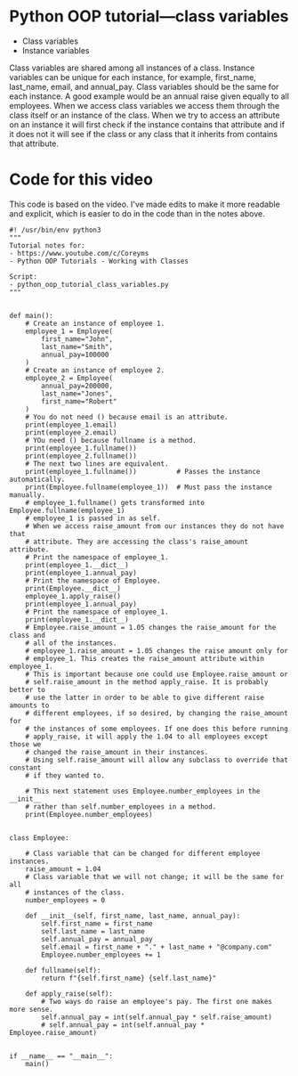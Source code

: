 # Python OOP tutorial&mdash;class variables

- Class variables
- Instance variables

Class variables are shared among all instances of a class. Instance variables can be unique for each instance, for example, first_name, last_name, email, and annual_pay. Class variables should be the same for each instance. A good example would be an annual raise given equally to all employees. When we access class variables we access them through the class itself or an instance of the class. When we try to access an attribute on an instance it will first check if the instance contains that attribute and if it does not it will see if the class or any class that it inherits from contains that attribute.

# Code for this video

This code is based on the video. I've made edits to make it more readable and explicit, which is easier to do in the code than in the notes above.

    #! /usr/bin/env python3
    """
    Tutorial notes for:
    - https://www.youtube.com/c/Coreyms
    - Python OOP Tutorials - Working with Classes

    Script:
    - python_oop_tutorial_class_variables.py
    """


    def main():
        # Create an instance of employee 1.
        employee_1 = Employee(
            first_name="John",
            last_name="Smith",
            annual_pay=100000
        )
        # Create an instance of employee 2.
        employee_2 = Employee(
            annual_pay=200000,
            last_name="Jones",
            first_name="Robert"
        )
        # You do not need () because email is an attribute.
        print(employee_1.email)
        print(employee_2.email)
        # YOu need () because fullname is a method.
        print(employee_1.fullname())
        print(employee_2.fullname())
        # The next two lines are equivalent.
        print(employee_1.fullname())          # Passes the instance automatically.
        print(Employee.fullname(employee_1))  # Must pass the instance manually.
        # employee_1.fullname() gets transformed into Employee.fullname(employee_1)
        # employee_1 is passed in as self.
        # When we access raise_amount from our instances they do not have that
        # attribute. They are accessing the class's raise_amount attribute.
        # Print the namespace of employee_1.
        print(employee_1.__dict__)
        print(employee_1.annual_pay)
        # Print the namespace of Employee.
        print(Employee.__dict__)
        employee_1.apply_raise()
        print(employee_1.annual_pay)
        # Print the namespace of employee_1.
        print(employee_1.__dict__)
        # Employee.raise_amount = 1.05 changes the raise_amount for the class and
        # all of the instances.
        # employee_1.raise_amount = 1.05 changes the raise amount only for
        # employee_1. This creates the raise_amount attribute within employee_1.
        # This is important because one could use Employee.raise_amount or
        # self.raise_amount in the method apply_raise. It is probably better to
        # use the latter in order to be able to give different raise amounts to
        # different employees, if so desired, by changing the raise_amount for
        # the instances of some employees. If one does this before running
        # apply_raise, it will apply the 1.04 to all employees except those we
        # changed the raise_amount in their instances.
        # Using self.raise_amount will allow any subclass to override that constant
        # if they wanted to.

        # This next statement uses Employee.number_employees in the __init__
        # rather than self.number_employees in a method.
        print(Employee.number_employees)


    class Employee:

        # Class variable that can be changed for different employee instances.
        raise_amount = 1.04
        # Class variable that we will not change; it will be the same for all
        # instances of the class.
        number_employees = 0

        def __init__(self, first_name, last_name, annual_pay):
            self.first_name = first_name
            self.last_name = last_name
            self.annual_pay = annual_pay
            self.email = first_name + "." + last_name + "@company.com"
            Employee.number_employees += 1

        def fullname(self):
            return f"{self.first_name} {self.last_name}"

        def apply_raise(self):
            # Two ways do raise an employee's pay. The first one makes more sense.
            self.annual_pay = int(self.annual_pay * self.raise_amount)
            # self.annual_pay = int(self.annual_pay * Employee.raise_amount)


    if __name__ == "__main__":
        main()

